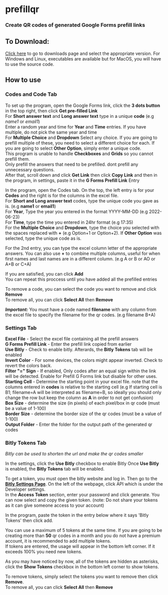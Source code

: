 # prefillqr
### Create QR codes of generated Google Forms prefill links

## To Download:
[Click here](https://github.com/IonAir1/prefillqr/releases/tag/release1.0.1) to go to downloads page and select the appropriate version.
For Windows and Linux, executables are available but for MacOS, you will have to use the source code.


## How to use

### Codes and Code Tab

To set up the program, open the Google Forms link, click the **3 dots button** in the top right, then click **Get pre-filled Link**  
For **Short answer text** and **Long answer text** type in a unique **code** (e.g *name1* or *email1*)  
Enter a random year and time for **Year** and **Time** entries. If you have multiple, do not pick the same year and time  
For **Multiple Choice** and **Dropdown** Select any choice. If you are going to prefill multiple of these, you need to select a different choice for each. If you are going to select **Other Option**, simply enter a unique code.  
This program is unable to handle **Checkboxes** and **Grids** so you cannot prefill them.  
Only prefill the answers that need to be prefilled. dont prefill any unnecessary questions.  
After that, scroll down and click **Get Link** then click **Copy Link** and then in the program, in settings, paste it in the **G Forms Prefill Link** Entry  


In the program, open the Codes tab. On the top, the left entry is for your **Codes** and the right is for the columns in the excel file.  
For **Short and Long answer text** codes, type the unique code you gave as is. (e.g **name1** or **email1**)  
For **Year**, Type the year you entered in the format YYYY-MM-DD (e.g 2022-06-23)  
For **Time**, type the time you entered in 24hr format (e.g 17:35)  
For the **Multiple Choice** and **Dropdown**, type the choice you selected with the spaces replaced with **+** (e.g Option+1 or Option+2). If **Other Option** was selected, type the unique code as is.  

For the 2nd entry, you can type the excel column letter of the appropriate answers. You can also use **+** to combine multiple columns, useful for when first names and last names are in a different column. (e.g A or B or AO or A+B or C+A)

If you are satisfied, you can click **Add**  
You can repeat this proccess until you have added all the prefilled entries  

To remove a code, you can select the code you want to remove and click **Remove**  
To remove all, you can click **Select All** then **Remove**

***Important:*** You must have a code named **filename** with any column from the excel file to specify the filename for the qr codes. (e.g filename      B+A)  

### Settings Tab

**Excel File** - Select the excel file containing all the prefill answers  
**G Forms Prefill Link** - Enter the prefill link copied from earlier  
**Use Bitly** - Check to enable bitly. Afterards, the **Bitly Tokens** tab will be enabled  
**Invert Color** - For some devices, the colors might appear inverted. Check to revert the colors back.  
**Filter "=" Sign** - If enabled, Only codes after an equal sign within the link will be detected. Enable for Prefill G Forms link but disable for other uses.  
**Starting Cell** - Determine the starting point in your excel file. note that the columns entered in **codes** is relative to the starting cell (e.g If starting cell is B1; filename=A will be interpreted as filename=B, so ideally you should only change the row but keep the column as **A** in order to not get confusion)  
**Box Size** - determine the size (in pixels) of each pixel/box in qr code (must be a value of 1-100)  
**Border Size** - determine the border size of the qr codes (must be a value of 1-100)  
**Output Folder** - Enter the folder for the output path of the generated qr codes

### Bitly Tokens Tab

*Bitly can be used to shorten the url and make the qr codes smaller*

In the settings, click the **Use Bitly** checkbox to enable Bitly
Once **Use Bitly** is enabled, the **Bitly Tokens** tab will be enabled.

To get a token, you must open the bitly website and log in. Then go to the [**Bitly Settings Page**](https://app.bitly.com/settings/profile/). On the left of the webpage, click API which is under the Developer settings.  
In the **Access Token** section, enter your password and click generate. You can now select and copy the given token. (note: Do not share your tokens as it can give someone access to your account)

In the program, paste the token in the entry below where it says 'Bitly Tokens' then click add.

You can use a maximum of 5 tokens at the same time. If you are going to be creating more than **50** qr codes in a month and you do not have a premium account, it is recommended to add multiple tokens.  
If tokens are entered, the usage will appear in the bottom left corner. If it exceeds 100% you need new tokens.

As you may have noticed by now, all of the tokens are hidden as asterisks, click the **Show Tokens** checkbox in the bottom left corner to show tokens.

To remove tokens, simply select the tokens you want to remove then click **Remove**.  
To remove all, you can click **Select All** then **Remove**
